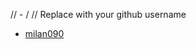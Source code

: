 // - [<USERNAME>](https://https://github.com/<USERNAME>)/
// Replace <USERNAME> with your github username
- [milan090](https://https://github.com/milan090)
